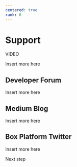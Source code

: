 ```yaml
---
centered: true
rank: 6
---
```


# Support

VIDEO

Insert more here

## Developer Forum

Insert more here

## Medium Blog

Insert more here

## Box Platform Twitter

Insert more here

<Next>
  Next step
</Next>

[samples]: g://cli/scripts/
